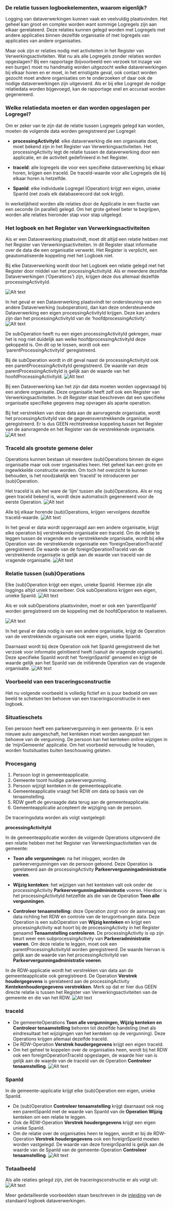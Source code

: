 ### De relatie tussen logboekelementen, waarom eigenlijk?
Logging van dataverwerkingen kunnen vaak en veelvuldig plaatsvinden. Het geheel kan groot en complex worden want sommige Logregels zijn aan elkaar gerelateerd. Deze relaties kunnen gelegd worden met Logregels met andere applicaties binnen dezelfde organisatie of met logregels van applicaties van andere organisaties.

Maar ook zijn er relaties nodig met activiteiten in het Register van Verwerkingsactiviteiten.
Wat nu als alle Logregels zonder relaties worden opgeslagen? Bij een rapportage (bijvoorbeeld een verzoek tot inzage van een burger) moet nu handmatig worden uitgezocht welke dataverwerkingen bij elkaar horen en er moet, in het ernstigste geval, ook contact worden gezocht moet andere organisaties om te onderzoeken of daar ook de nodige dataverwerkingen zijn uitgevoerd. Als er bij elke Logregel de nodige relatiedata worden bijgevoegd, kan de rapportage snel en accuraat worden gegenereerd.

### Welke relatiedata moeten er dan worden opgeslagen per Logregel?
Om er zeker van te zijn dat de relatie tussen Logregels gelegd kan worden, moeten de volgende data worden geregistreerd per Logregel:

* **processingActivityId**: elke dataverwerking die een organisatie doet, moet bekend zijn in het Register van Verwerkingsactiviteiten. Het processingActivity legt de relatie tussen de dataverwerking door een applicatie, en de activiteit gedefinieerd in het Register.

* **traceId**: alle logregels die voor een specifieke dataverwerking bij elkaar horen, krijgen een traceId. De traceId-waarde voor alle Logregels die bij elkaar horen is hetzelfde.

* **SpanId**: elke individuele Logregel (Operation) krijgt een eigen, unieke SpanId (net zoals elk databaserecord dat ook krijgt).

In werkelijkheid worden alle relaties door de Applicatie in een fractie van een seconde (in parallel)  gelegd. Om het grote geheel beter te begrijpen, worden alle relaties hieronder stap voor stap uitgelegd.

### Het logboek en het Register van Verwerkingsactiviteiten
Als er een Dataverwerking plaatsvindt, moet dit altijd een relatie hebben met het Register van Verwerkingsactiviteiten. In dit Register staat informatie over de data die een organisatie verwerkt. Het Register is verplicht, een geautomatiseerde koppeling met het Logboek niet.

Bij elke Dataverwerking wordt door het Logboek een relatie gelegd met het Register door middel van het processingActivityId.
Als er meerdere dezelfde Dataverwerkingen (‘Operations’) zijn, krijgen deze dus allemaal dezelfde processingActivityId.

![Alt text](./medias/relatie_logboekelementen_afbeelding1.png)

In het geval er een Dataverwerking plaatsvindt ter ondersteuning van een andere Dataverwerking (suboperation), dan kan deze ondersteunende Dataverwerking een eigen processingActivityId krijgen. Deze kan anders zijn dan het processingActivityId van de ‘hoofdprocessingActivity’.
![Alt text](./medias/relatie_logboekelementen_afbeelding2.png)

De subOperation heeft nu een eigen processingActivityId gekregen, maar het is nog niet duidelijk aan welke hoofdprocessingActivityId deze gekoppeld is. Om dit op te lossen, wordt ook een ‘parentProcessingActivityId’ geregistreerd.

Bij de subOperation wordt in dit geval naast de processingActivityId ook een parentProcessingActivityId geregistreerd. De waarde van deze parentProcessingActivityId is gelijk aan de waarde van het hoofdProcessingActivityId.
![Alt text](./medias/relatie_logboekelementen_afbeelding3.png)

Bij een Dataverwerking kan het zijn dat data moeten worden opgevraagd bij een andere organisatie. Deze organisatie heeft zelf ook een Register van Verwerkingsactiviteiten. In dit Register staat beschreven dat een specifieke organisatie specifieke gegevens mag opvragen als aparte operation.

Bij het verstrekken van deze data aan de aanvragende organisatie, wordt het processingActivityId van de gegevensverstrekkende organisatie geregistreerd. Er is dus GEEN rechtstreekse koppeling tussen het Register van de aanvragende en het Register van de verstrekkende organisatie.
![Alt text](./medias/relatie_logboekelementen_afbeelding4.png)
### TraceId als grootste gemene deler
Operations kunnen bestaan uit meerdere (sub)Operations binnen de eigen organisatie maar ook over organisaties heen. Het geheel kan een grote en ingewikkelde constructie worden. Om toch het overzicht te kunnen behouden, is het noodzakelijk een ‘traceId’ te introduceren per (sub)Operation.

Het traceId is als het ware de ‘lijm’ tussen alle  (sub)Operations. Als er nog geen traceId bekend is, wordt deze automatisch gegenereerd voor de eerste Operation.
![Alt text](./medias/relatie_logboekelementen_afbeelding5.png)

Alle bij elkaar horende (sub)Operations, krijgen vervolgens dezelfde traceId-waarde.
![Alt text](./medias/relatie_logboekelementen_afbeelding6.png)

In het geval er data wordt opgevraagd aan een andere organisatie, krijgt elke operation bij verstrekkende organisatie een traceId. Om de relatie te leggen tussen de vragende en de verstrekkende organisatie, wordt bij elke Operation van de verstrekkende organisatie een ‘foreignOperationTraceId’ geregistreerd. De waarde van de foreignOperationTraceId van de verstrekkende organisatie is gelijk aan de waarde van traceId van de vragende organisatie.
![Alt text](./medias/relatie_logboekelementen_afbeelding7.png)
### Relatie tussen (sub)Operations
Elke (sub)Operation krijgt een eigen, unieke SpanId. Hiermee zijn alle loggings altijd uniek traceerbeer. Ook subOperations krijgen een eigen, unieke SpanId.
![Alt text](./medias/relatie_logboekelementen_afbeelding8.png)

Als er ook subOperations plaatsvinden, moet er ook een ‘parentSpanId’ worden geregistreerd om de koppeling met de hoofdOperation te realiseren.

![Alt text](./medias/relatie_logboekelementen_afbeelding9.png)

In het geval er data nodig is van een andere organisatie, krijgt de Operation van de verstrekkende organisatie ook een eigen, unieke SpanId.

Daarnaast wordt bij deze Operation ook het SpanId geregistreerd die het verzoek voor informatie geïnitieerd heeft (vanuit de vragende organisatie). Deze specifieke SpanId wordt het ‘foreignSpanId’ genoemd en krijgt de waarde gelijk aan het SpanId van de initiërende Operation van de vragende organisatie.
![Alt text](./medias/relatie_logboekelementen_afbeelding10.png)
### Voorbeeld van een traceringsconstructie
Het nu volgende voorbeeld is volledig fictief en is puur bedoeld om een beeld te schetsen ten behoeve van een traceringsconstructie in een logboek.
### Situatieschets
Een persoon heeft een parkeervergunning in een gemeente. Er is een nieuwe auto aangeschaft, het kenteken moet worden aangepast ten behoeve van de vergunning. De persoon kan het kenteken online wijzigen in de ‘mijnGemeente’ applicatie. Om het voorbeeld eenvoudig te houden, worden foutsituaties buiten beschouwing gelaten.
### Procesgang
  1. Persoon logt in gemeenteapplicatie.
  2. Gemeente toont huidige parkeervergunning.
  3. Persoon wijzigt kenteken in de gemeenteapplicatie.
  4. Gemeenteapplicatie vraagt het RDW om data op basis van de tenaamstelling.
  5. RDW geeft de gevraagde data terug aan de gemeenteapplicatie.
  6. Gemeenteapplicatie accepteert de wijziging van de persoon.

De traceringsdata worden als volgt vastgelegd:

**processingActivityId**

In de gemeenteapplicatie worden de volgende Operations uitgevoerd die een relatie hebben met het Register van Verwerkingsactiviteiten van de gemeente:

  * **Toon alle vergunningen**: na het inloggen, worden de parkeervergunningen van de persoon getoond. Deze Operation is gerelateerd aan de processingActivity     **Parkeervergunningadministratie voeren**.

  * **Wijzig kenteken**: het wijzigen van het kenteken valt ook onder de processingActivity **Parkeervergunningadministratie** voeren. Hierdoor is het processingActivityId hetzelfde als die van de Operation **Toon alle vergunningen**.

  * **Controleer tenaamstelling:** deze Operation zorgt voor de aanvraag van data richting het RDW en controle van de terugontvangen data. Deze Operation is een subOperation van **Wijzig kenteken** en krijgt een processingActivity wat hoort bij de processingActivity in het Register genaamd **Tenaamstelling controleren**. De processingActivity is op zijn beurt weer een subprocessingActivity van **Parkeeradministratie voeren**. Om deze relatie te leggen, moet ook een parentProcessingActivityId worden geregistreerd. De waarde hiervan is gelijk aan de waarde van het processingActivityId van **Parkeervergunningadministratie voeren**.

In de RDW-applicatie wordt het verstrekken van data aan de gemeenteapplicatie ook geregistreerd. De Operation **Verstrek houdergegevens** is gerelateerd aan de processingActivity **Kentekenhoudergegevens verstrekken**. Merk op dat er hier dus GEEN directe relatie is tussen het Register van Verwerkingsactiviteiten van de gemeente en die van het RDW.
![Alt text](./medias/relatie_logboekelementen_afbeelding11.png)
### traceId
* De gemeenteOperations **Toon alle vergunningen, Wijzig kenteken en Controleer tenaamstelling** behoren tot dezelfde handeling (met als eindresultaat het wijzigingen van het kenteken op de vergunning). Deze Operations krijgen allemaal dezelfde traceId.
* De RDW-Operation **Verstrek houdergegevens** krijgt een eigen traceId.
* Om het geheel te koppelen over de organisaties heen, wordt bij het RDW ook een foreignOperationTraceId opgeslagen, de waarde hier van is gelijk aan de waarde van de traceId van de Operation **Controleer tenaamstelling**.
![Alt text](./medias/relatie_logboekelementen_afbeelding12.png)
### SpanId
In de gemeente-applicatie krijgt elke (sub)Operation een eigen, unieke SpanId.

* De (sub)Operation **Controleer tenaamstelling** krijgt daarnaast ook nog een parentSpanId met de waarde van SpanId van de **Operation Wijzig** kenteken om een relatie te leggen.
* Ook de RDW-Operation **Verstrek houdergegevens** krijgt een eigen unieke SpanId.
* Om de relatie over de organisaties heen te leggen, wordt er bij de RDW-Operation **Verstrek houdergegevens** ook een foreignSpanId moeten worden vastgelegd. De waarde van deze foreignSpanId is gelijk aan de waarde van de SpanId van de gemeente-Operation **Controleer tenaamstelling**.
![Alt text](./medias/relatie_logboekelementen_afbeelding13.png)
### Totaalbeeld
Als alle relaties gelegd zijn, ziet de traceringsconstructie er als volgt uit:
![Alt text](./medias/relatie_logboekelementen_afbeelding14.png)

Meer gedetailleerde voorbeelden staan beschreven in de [inleiding](https://github.com/Logius-standaarden/logboek-dataverwerkingen_Inleiding/blob/main/ch05_voorbeelden.md) van de standaard logboek dataverwerkingen.
